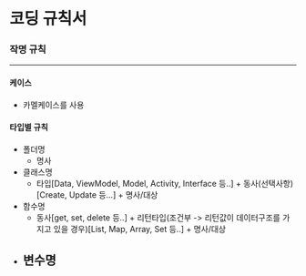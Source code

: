 # 코딩 규칙서

### 작명 규칙
------------
#### 케이스
- 카멜케이스를 사용
#### 타입별 규칙
- 폴더명
  - 명사
- 클래스명
  - 타입[Data, ViewModel, Model, Activity, Interface 등..] + 동사(선택사항)[Create, Update 등...] + 명사/대상
- 함수명
  - 동사[get, set, delete 등..] + 리턴타입(조건부 -> 리턴값이 데이터구조를 가지고 있을 경우)[List, Map, Array, Set 등..] + 명사/대상
- 변수명
  - 